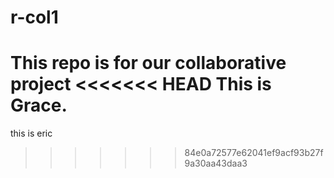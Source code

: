 # r-col1

This repo is for our collaborative project
<<<<<<< HEAD
This is Grace.
=======
this is eric
>>>>>>> 84e0a72577e62041ef9acf93b27f9a30aa43daa3
